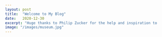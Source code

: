 ```yaml
---
layout: post
title:  "Welcome to My Blog"
date:   2020-12-30
excerpt: "Huge thanks to Philip Zucker for the help and inspiration to start this."
image: "/images/museum.jpg"
---
```



